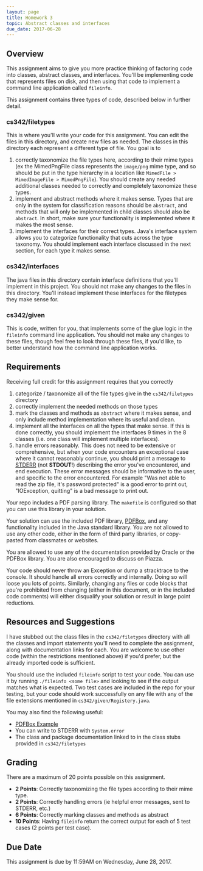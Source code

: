```yaml
---
layout: page
title: Homework 3
topic: Abstract classes and interfaces
due_date: 2017-06-28
---
```


Overview
---
This assignment aims to give you more practice thinking of factoring code
into classes, abstract classes, and interfaces.  You'll be implementing code
that represents files on disk, and then using that code to implement a command
line application called `fileinfo`.

This assignment contains three types of code, described below in further detail.

### cs342/filetypes
This is where you'll write your code for this assignment.  You can edit the
files in this directory, and create new files as needed.  The classes in this
directory each represent a different type of file.  You goal is to

1.  correctly taxonomize the file types here, according to their mime types
    (ex the MimedPngFile class represents the `image/png` mime type, and
    so should be put in the type hierarchy in a location like
    `MimedFile > MimedImageFile > MimedPngFile`).  You should create any needed
    additional classes needed to correctly and completely taxonomize these types.
2.  implement and abstract methods where it makes sense.  Types that are
    only in the system for classification reasons should be `abstract`, and
    methods that will only be implemented in child classes should also
    be `abstract`.  In short, make sure your functionality is implemented
    where it makes the most sense.
3.  implement the interfaces for their correct types.  Java's interface
    system allows you to categorize functionality that cuts across the
    type taxonomy.  You should implement each interface discussed in the
    next section, for each type it makes sense.


### cs342/interfaces
The java files in this directory contain interface definitions that you'll
implement in this project.   You should not make any changes to the files in
this directory.  You'll instead implement these interfaces for the filetypes
they make sense for.


### cs342/given
This is code, written for you, that implements some of the glue logic
in the `fileinfo` command line application.  You should not make any changes
to these files, though feel free to look through these files, if you'd like,
to better understand how the command line application works.


Requirements
---
Receiving full credit for this assignment requires that you correctly

1.  categorize / taxonomize all of the file types give in the `cs342/filetypes`
    directory
2.  correctly implement the needed methods on those types
3.  mark the classes and methods as `abstract` where it makes sense, and only
    include method implementation where its useful and clean.
4.  implement all the interfaces on all the types that make sense. If this
    is done correctly, you should implement the interfaces 9 times in the
    8 classes (i.e. one class will implement multiple interfaces).
5.  handle errors reasonably.  This does not need to be extensive or
    comprehensive, but when your code encounters an exceptional case where it
    cannot reasonably continue, you should print a message to
    [STDERR](https://en.wikipedia.org/wiki/Standard_streams#Standard_error_.28stderr.29)
    (not **STDOUT**!) describing the error you've encountered, and end execution.
    These error messages should be informative to the user, and specific to the
    error encountered.  For example "Was not able to read the zip file,
    it's password protected" is a good error to print out,
    "IOException, quitting" is a bad message to print out.

Your repo includes a PDF parsing library.  The `makefile` is configured so
that you can use this library in your solution.

Your solution can use the included PDF library,
[PDFBox](https://pdfbox.apache.org/), and any functionality included in
the Java standard library. You are not allowed to use any other code,
either in the form of third party libraries, or copy-pasted from classmates
or websites.

You are allowed to use any of the documentation provided by Oracle or the
PDFBox library.  You are also encouraged to discuss on Piazza.

Your code should never throw an Exception or dump a stracktrace to the console.
It should handle all errors correctly and internally.  Doing so will loose
you lots of points.  Similarly, changing any files or code blocks that you're
prohibited from changing (either in this document, or in the included code
comments) will either disqualify your solution or result in large point
reductions.


Resources and Suggestions
---
I have stubbed out the class files in the `cs342/filetypes` directory with
all the classes and import statements you'll need to complete the assignment,
along with documentation links for each.  You are welcome to use other code
(within the restrictions mentioned above) if you'd prefer, but the already
imported code is sufficient.

You should use the included `fileinfo` script to test your code.  You can
use it by running `./fileinfo <some file>` and looking to see if the output
matches what is expected.  Two test cases are included in the repo for your
testing, but your code should work successfully on any file with any
of the file extensions mentioned in `cs342/given/Registery.java`.

You may also find the following useful:

* [PDFBox Example](https://svn.apache.org/viewvc/pdfbox/trunk/examples/src/main/java/org/apache/pdfbox/examples/pdmodel/RemoveFirstPage.java?view=markup)
* You can write to STDERR with `System.error`
* The class and package documentation linked to in the class stubs provided in
  `cs342/filetypes`

Grading
---
There are a maximum of 20 points possible on this assignment.

* **2 Points**: Correctly taxonomizing the file types according to their
  mime type.
* **2 Points**:  Correctly handling errors (ie helpful error messages, sent
                 to STDERR, etc.)
* **6 Points**:  Correctly marking classes and methods as abstract
* **10 Points**: Having `fileinfo` return the correct output for each of 5
                 test cases (2 points per test case).

Due Date
---
This assignment is due by 11:59AM on Wednesday, June 28, 2017.
